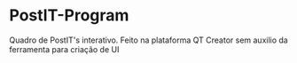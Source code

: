 # PostIT-Program
Quadro de PostIT's interativo. Feito na plataforma QT Creator sem auxilio da ferramenta para criação de UI
